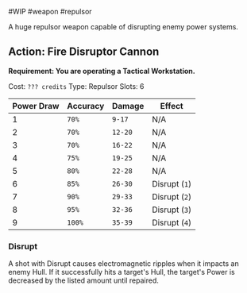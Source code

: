 #WIP #weapon #repulsor

A huge repulsor weapon capable of disrupting enemy power systems.

## Action: Fire Disruptor Cannon

**Requirement: You are operating a Tactical Workstation.**

Cost: `??? credits`
Type: Repulsor
Slots: 6

| Power Draw | Accuracy | Damage | Effect |
| -----------|----------|--------|--------|
| 1 | `70%` | `9-17` | N/A |
| 2 | `70%` | `12-20` | N/A |
| 3 | `70%` | `16-22` | N/A |
| 4 | `75%` | `19-25` | N/A |
| 5 | `80%` | `22-28` | N/A |
| 6 | `85%` | `26-30` | Disrupt (`1`) |
| 7 | `90%` | `29-33` | Disrupt (`2`) |
| 8 | `95%` | `32-36` | Disrupt (`3`) |
| 9 | `100%` | `35-39` | Disrupt (`4`) |

### Disrupt

A shot with Disrupt causes electromagnetic ripples when it impacts an enemy Hull. If it successfully hits a target's Hull, the target's Power is decreased by the listed amount until repaired. 